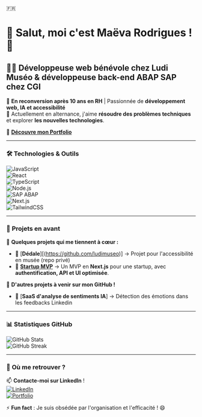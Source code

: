 🇫🇷
# 👋 Salut, moi c'est Maëva Rodrigues ! 🚀  

## 👩‍💻 Développeuse web bénévole chez Ludi Muséo & développeuse back-end ABAP SAP chez CGI  
🌱 **En reconversion après 10 ans en RH** | Passionnée de **développement web, IA et accessibilité**  
🎯 Actuellement en alternance, j'aime **résoudre des problèmes techniques** et explorer **les nouvelles technologies**.  

🔗 **[Découvre mon Portfolio](https://www.portf0l.io/maeva-rodrigues)**  

---

### 🛠️ **Technologies & Outils**  
![JavaScript](https://img.shields.io/badge/-JavaScript-F7DF1E?style=flat&logo=javascript&logoColor=black)  
![React](https://img.shields.io/badge/-React-61DAFB?style=flat&logo=react&logoColor=black)  
![TypeScript](https://img.shields.io/badge/-TypeScript-3178C6?style=flat&logo=typescript&logoColor=white)  
![Node.js](https://img.shields.io/badge/-Node.js-339933?style=flat&logo=node.js&logoColor=white)  
![SAP ABAP](https://img.shields.io/badge/-SAP%20ABAP-009999?style=flat&logo=sap&logoColor=white)  
![Next.js](https://img.shields.io/badge/-Next.js-000000?style=flat&logo=next.js&logoColor=white)  
![TailwindCSS](https://img.shields.io/badge/-TailwindCSS-06B6D4?style=flat&logo=tailwindcss&logoColor=white)  

---

### 🚀 **Projets en avant**

🌟 **Quelques projets qui me tiennent à cœur :**  
- 🎨 [**Dédale**][(https://github.com/ludimuseo)] → Projet pour l'accessibilité en musée (repo privé)
- 🚀 [**Startup MVP**](https://github.com/Maeva-RODRIGUES/startup-MVP) → Un MVP en **Next.js** pour une startup, avec **authentification, API et UI optimisée**.  

📌 **D'autres projets à venir sur mon GitHub !**
- 🤖 [**SaaS d'analyse de sentiments IA**] → Détection des émotions dans les feedbacks Linkedin
  
---

### 📊 **Statistiques GitHub**

![GitHub Stats](https://github-readme-stats.vercel.app/api?username=Maeva-RODRIGUES&show_icons=true&theme=radical)  
![GitHub Streak](https://github-readme-streak-stats.herokuapp.com/?user=Maeva-RODRIGUES&theme=dark)  

---

### 🎯 **Où me retrouver ?**

📫 **Contacte-moi sur LinkedIn** !  
[![LinkedIn](https://img.shields.io/badge/-LinkedIn-0077B5?style=flat&logo=linkedin&logoColor=white)](https://www.linkedin.com/in/maeva-rodrigues-backend-dev/)  
[![Portfolio](https://img.shields.io/badge/-Portfolio-FF5722?style=flat)](https://www.portf0l.io/maeva-rodrigues)  
 

⚡ **Fun fact** : Je suis obsédée par l'organisation et l'efficacité ! 😄  



